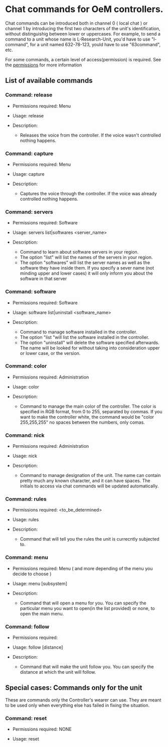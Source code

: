 # Chat commands for OeM controllers.

Chat commands can be introduced both in channel 0 ( local chat ) or channel 1 by introducing the first two characters of the unit's identification, without distinguishig between lower or uppercases. 
For example, to send a command to a unit whose name is L-Research-Unit, you'd have to use "l-command", for a unit named 632-78-123, yould have to use "63command", etc.

For some commands, a certain level of access(permission) is required. See the [permissions](./index#Manage-Roles) for more information

## List of available commands
	
### Command: release

+ Permissions required: Menu
+ Usage: release
+ Description: 

	- Releases the voice from the controller. If the voice wasn't controlled nothing happens.

### Command: capture

+ Permissions required: Menu
+ Usage: capture
+ Description: 

	- Captures the voice through the controller. If the voice was already controlled nothing happens.

### Command: servers

+ Permissions required: Software
+ Usage: servers list|softwares <server_name>
+ Description: 

	- Command to learn about software servers in your region. 
	- The option "list" will list the names of the servers in your region.
	- The option "softwares" will list the server names as well as the software they have inside them. If you specify a sever name (not minding upper and lower cases) it will only inform you about the software in that server
	

### Command: software

+ Permissions required: Software
+ Usage: software list|uninstall <software_name>
+ Description: 

	- Command to manage software installed in the controller. 
	- The option "list "will list the software installed in the controller.
	- The option "uninstall" will delete the software specified afterwards. The name will be looked for without taking into consideration upper or lower case, or the version.	

### Command: color

+ Permissions required: Administration
+ Usage: color <color>
+ Description: 

	- Command to manage the main color of the controller. The color is specified in RGB format, from 0 to 255, separated by commas. If you want to make the controller white, the command would be "color 255,255,255" no spaces between the numbers, only comas.

### Command: nick

+ Permissions required: Administration
+ Usage: nick <new name>
+ Description: 

	- Command to manage designation of the unit. The name can contain pretty much any known character, and it can have spaces. The initials to access via chat commands will be updated automatically.

### Command: rules
+ Permissions required: <to_be_determined>
+ Usage: rules
+ Description:
	
	- Command that will tell you the rules the unit is currecntly subjected to. 
	
### Command: menu
+ Permissions required: Menu ( and more depending of the menu you decide to choose )
+ Usage: menu [subsystem]
+ Description:
	
	- Command that will open a menu for you. You can specify the particular menu you want to open(in the list provided) or none, to open the main menu.
	
### Command: follow
+ Permissions required:
+ Usage: follow [distance] 
+ Description:
	
	- Command that will make the unit follow you. You can specify the distance at which the unit will follow.
	

	
	

## Special cases: Commands only for the unit

These are commands only the Controller's wearer can use. They are meant to be used only when everything else has failed in fixing the situation.

### Command: reset

+ Permissions required: NONE
+ Usage: reset <script>
+ Description: 

	- Allows you reset scripts. You can either use the full name or just the part after the "Core_". Upper case and lower case don't affect.

### Command: safeword

+ Permissions required: NONE
+ Usage: safeword 
+ Description: 

	- Safeword. This will give you back ownership of your controller as well as activate self-access. All subsystems will be turned off and the bolts will be unlocked. 
